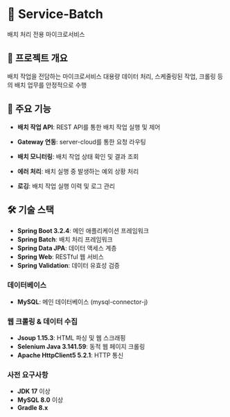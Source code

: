 # 🚀 Service-Batch
배치 처리 전용 마이크로서비스

## 📖 프로젝트 개요
배치 작업을 전담하는 마이크로서비스
대용량 데이터 처리, 스케줄링된 작업, 크롤링 등의 배치 업무를 안정적으로 수행

## 🎯 주요 기능
- **배치 작업 API**: REST API를 통한 배치 작업 실행 및 제어

- **Gateway 연동**: server-cloud를 통한 요청 라우팅
- **배치 모니터링**: 배치 작업 상태 확인 및 결과 조회
- **에러 처리**: 배치 실행 중 발생하는 예외 상황 처리
- **로깅**: 배치 작업 실행 이력 및 로그 관리

## 🛠️ 기술 스택
- **Spring Boot 3.2.4**: 메인 애플리케이션 프레임워크
- **Spring Batch**: 배치 처리 프레임워크
- **Spring Data JPA**: 데이터 액세스 계층
- **Spring Web**: RESTful 웹 서비스
- **Spring Validation**: 데이터 유효성 검증

### 데이터베이스
- **MySQL**: 메인 데이터베이스 (mysql-connector-j)

### 웹 크롤링 & 데이터 수집
- **Jsoup 1.15.3**: HTML 파싱 및 웹 스크래핑
- **Selenium Java 3.141.59**: 동적 웹 페이지 크롤링
- **Apache HttpClient5 5.2.1**: HTTP 통신


### 사전 요구사항
- **JDK 17** 이상
- **MySQL 8.0** 이상
- **Gradle 8.x**
